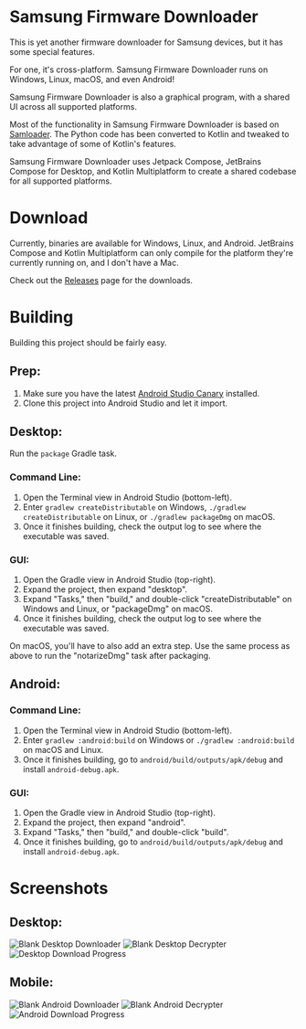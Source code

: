 # Samsung Firmware Downloader
This is yet another firmware downloader for Samsung devices, but it has some special features.

For one, it's cross-platform. Samsung Firmware Downloader runs on Windows, Linux, macOS, and even Android! 

Samsung Firmware Downloader is also a graphical program, with a shared UI across all supported platforms.

Most of the functionality in Samsung Firmware Downloader is based on [Samloader](https://github.com/nlscc/samloader). The Python code has been converted to Kotlin and tweaked to take advantage of some of Kotlin's features.

Samsung Firmware Downloader uses Jetpack Compose, JetBrains Compose for Desktop, and Kotlin Multiplatform to create a shared codebase for all supported platforms.

# Download
Currently, binaries are available for Windows, Linux, and Android. JetBrains Compose and Kotlin Multiplatform can only compile for the platform they're currently running on, and I don't have a Mac.

Check out the [Releases](https://github.com/zacharee/SamloaderKotlin/releases) page for the downloads.

# Building
Building this project should be fairly easy.

## Prep:
1. Make sure you have the latest [Android Studio Canary](https://developer.android.com/studio/preview) installed.
2. Clone this project into Android Studio and let it import.
   
## Desktop:
Run the `package` Gradle task.

### Command Line:
1. Open the Terminal view in Android Studio (bottom-left).
2. Enter `gradlew createDistributable` on Windows, `./gradlew createDistributable` on Linux, or `./gradlew packageDmg` on macOS.
3. Once it finishes building, check the output log to see where the executable was saved.

### GUI:
1. Open the Gradle view in Android Studio (top-right).
2. Expand the project, then expand "desktop".
3. Expand "Tasks," then "build," and double-click "createDistributable" on Windows and Linux, or "packageDmg" on macOS.
4. Once it finishes building, check the output log to see where the executable was saved.

On macOS, you'll have to also add an extra step. Use the same process as above to run the "notarizeDmg" task after packaging.

## Android:

### Command Line:
1. Open the Terminal view in Android Studio (bottom-left).
2. Enter `gradlew :android:build` on Windows or `./gradlew :android:build` on macOS and Linux.
3. Once it finishes building, go to `android/build/outputs/apk/debug` and install `android-debug.apk`.

### GUI:
1. Open the Gradle view in Android Studio (top-right).
2. Expand the project, then expand "android".
3. Expand "Tasks," then "build," and double-click "build".
4. Once it finishes building, go to `android/build/outputs/apk/debug` and install `android-debug.apk`.

# Screenshots

## Desktop:

![Blank Desktop Downloader](/screenshots/DesktopDownloadViewBlank.png)
![Blank Desktop Decrypter](/screenshots/DesktopDecryptViewBlank.png)
![Desktop Download Progress](/screenshots/DesktopDownloadViewProgress.png)

## Mobile:
![Blank Android Downloader](/screenshots/AndroidDownloadViewBlank.jpg)
![Blank Android Decrypter](/screenshots/AndroidDecryptViewBlank.jpg)
![Android Download Progress](/screenshots/AndroidDownloadViewProgress.jpg)